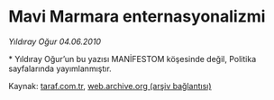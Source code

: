 # Mavi Marmara enternasyonalizmi 

*Yıldıray Oğur 04.06.2010*

<div class="yazi">* Yıldıray Oğur’un bu yazısı MANİFESTOM köşesinde değil, Politika sayfalarında yayımlanmıştır. </div>

Kaynak: [taraf.com.tr](http://www.taraf.com.tr:80/yildiray-ogur/makale-mavi-marmara-enternasyonalizmi.htm), [web.archive.org (arşiv bağlantısı)](http://web.archive.org/web/20100606210450/http://www.taraf.com.tr:80/yildiray-ogur/makale-mavi-marmara-enternasyonalizmi.htm)
